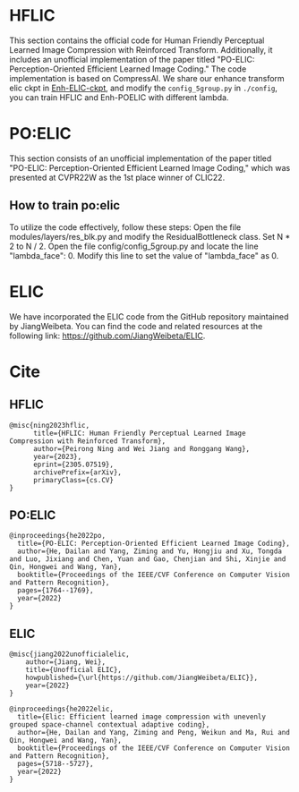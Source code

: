 # HFLIC
This section contains the official code for Human Friendly Perceptual Learned Image Compression with Reinforced Transform. Additionally, it includes an unofficial implementation of the paper titled "PO-ELIC: Perception-Oriented Efficient Learned Image Coding." The code implementation is based on CompressAI.
We share our enhance transform elic ckpt in [Enh-ELIC-ckpt](https://disk.pku.edu.cn:443/link/0C4548BF6A303EDBA16835CBC1405584), and modify the `config_5group.py` in `./config`, you can train HFLIC and Enh-POELIC with different lambda. 
# PO:ELIC
This section consists of an unofficial implementation of the paper titled "PO-ELIC: Perception-Oriented Efficient Learned Image Coding," which was presented at CVPR22W as the 1st place winner of CLIC22.
## How to train po:elic
To utilize the code effectively, follow these steps:
Open the file modules/layers/res_blk.py and modify the ResidualBottleneck class. Set N * 2 to N / 2.
Open the file config/config_5group.py and locate the line "lambda_face": 0. Modify this line to set the value of "lambda_face" as 0.
# ELIC
We have incorporated the ELIC code from the GitHub repository maintained by JiangWeibeta. You can find the code and related resources at the following link: https://github.com/JiangWeibeta/ELIC.

# Cite
## HFLIC
```
@misc{ning2023hflic,
      title={HFLIC: Human Friendly Perceptual Learned Image Compression with Reinforced Transform}, 
      author={Peirong Ning and Wei Jiang and Ronggang Wang},
      year={2023},
      eprint={2305.07519},
      archivePrefix={arXiv},
      primaryClass={cs.CV}
}
```
## PO:ELIC
```
@inproceedings{he2022po,
  title={PO-ELIC: Perception-Oriented Efficient Learned Image Coding},
  author={He, Dailan and Yang, Ziming and Yu, Hongjiu and Xu, Tongda and Luo, Jixiang and Chen, Yuan and Gao, Chenjian and Shi, Xinjie and Qin, Hongwei and Wang, Yan},
  booktitle={Proceedings of the IEEE/CVF Conference on Computer Vision and Pattern Recognition},
  pages={1764--1769},
  year={2022}
}
```
## ELIC
```
@misc{jiang2022unofficialelic,
    author={Jiang, Wei},
    title={Unofficial ELIC},
    howpublished={\url{https://github.com/JiangWeibeta/ELIC}},
    year={2022}
}
```

```
@inproceedings{he2022elic,
  title={Elic: Efficient learned image compression with unevenly grouped space-channel contextual adaptive coding},
  author={He, Dailan and Yang, Ziming and Peng, Weikun and Ma, Rui and Qin, Hongwei and Wang, Yan},
  booktitle={Proceedings of the IEEE/CVF Conference on Computer Vision and Pattern Recognition},
  pages={5718--5727},
  year={2022}
}
